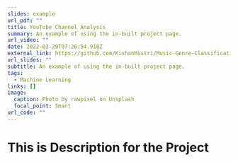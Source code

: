 ```yaml
---
slides: example
url_pdf: ""
title: YouTube Channel Analysis
summary: An example of using the in-built project page.
url_video: ""
date: 2022-03-29T07:26:54.918Z
external_link: https://github.com/KishanMistri/Music-Genre-Classification/blob/master/README.md
url_slides: ""
subtitle: An example of using the in-built project page.
tags:
  - Machine Learning
links: []
image:
  caption: Photo by rawpixel on Unsplash
  focal_point: Smart
url_code: ""
---
```


# This is Description for the Project
